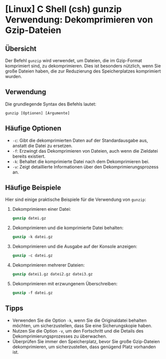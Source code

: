 # [Linux] C Shell (csh) gunzip Verwendung: Dekomprimieren von Gzip-Dateien

## Übersicht
Der Befehl `gunzip` wird verwendet, um Dateien, die im Gzip-Format komprimiert sind, zu dekomprimieren. Dies ist besonders nützlich, wenn Sie große Dateien haben, die zur Reduzierung des Speicherplatzes komprimiert wurden.

## Verwendung
Die grundlegende Syntax des Befehls lautet:

```
gunzip [Optionen] [Argumente]
```

## Häufige Optionen
- `-c`: Gibt die dekomprimierten Daten auf der Standardausgabe aus, anstatt die Datei zu ersetzen.
- `-f`: Erzwingt das Dekomprimieren von Dateien, auch wenn die Zieldatei bereits existiert.
- `-k`: Behaltet die komprimierte Datei nach dem Dekomprimieren bei.
- `-v`: Zeigt detaillierte Informationen über den Dekomprimierungsprozess an.

## Häufige Beispiele
Hier sind einige praktische Beispiele für die Verwendung von `gunzip`:

1. Dekomprimieren einer Datei:
   ```csh
   gunzip datei.gz
   ```

2. Dekomprimieren und die komprimierte Datei behalten:
   ```csh
   gunzip -k datei.gz
   ```

3. Dekomprimieren und die Ausgabe auf der Konsole anzeigen:
   ```csh
   gunzip -c datei.gz
   ```

4. Dekomprimieren mehrerer Dateien:
   ```csh
   gunzip datei1.gz datei2.gz datei3.gz
   ```

5. Dekomprimieren mit erzwungenem Überschreiben:
   ```csh
   gunzip -f datei.gz
   ```

## Tipps
- Verwenden Sie die Option `-k`, wenn Sie die Originaldatei behalten möchten, um sicherzustellen, dass Sie eine Sicherungskopie haben.
- Nutzen Sie die Option `-v`, um den Fortschritt und die Details des Dekomprimierungsprozesses zu überwachen.
- Überprüfen Sie immer den Speicherplatz, bevor Sie große Gzip-Dateien dekomprimieren, um sicherzustellen, dass genügend Platz vorhanden ist.